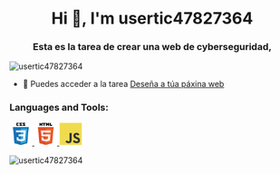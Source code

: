 <h1 align="center">Hi 👋, I'm usertic47827364</h1>
<h3 align="center">Esta es la tarea de crear una web de cyberseguridad, </h3>

<p align="left"> <img src="https://komarev.com/ghpvc/?username=usertic47827364&label=Profile%20views&color=0e75b6&style=flat" alt="usertic47827364" /> </p>

- 📍 Puedes acceder a la tarea [Deseña a túa páxina web](https://usertic47827364.github.io/)

</p>

<h3 align="left">Languages and Tools:</h3>
<p align="left"> <a href="https://www.w3schools.com/css/" target="_blank" rel="noreferrer"> <img src="https://raw.githubusercontent.com/devicons/devicon/master/icons/css3/css3-original-wordmark.svg" alt="css3" width="40" height="40"/> </a> <a href="https://www.w3.org/html/" target="_blank" rel="noreferrer"> <img src="https://raw.githubusercontent.com/devicons/devicon/master/icons/html5/html5-original-wordmark.svg" alt="html5" width="40" height="40"/> </a> <a href="https://developer.mozilla.org/en-US/docs/Web/JavaScript" target="_blank" rel="noreferrer"> <img src="https://raw.githubusercontent.com/devicons/devicon/master/icons/javascript/javascript-original.svg" alt="javascript" width="40" height="40"/> </a> </p>

<p><img align="center" src="https://github-readme-streak-stats.herokuapp.com/?user=usertic47827364&" alt="usertic47827364" /></p>

